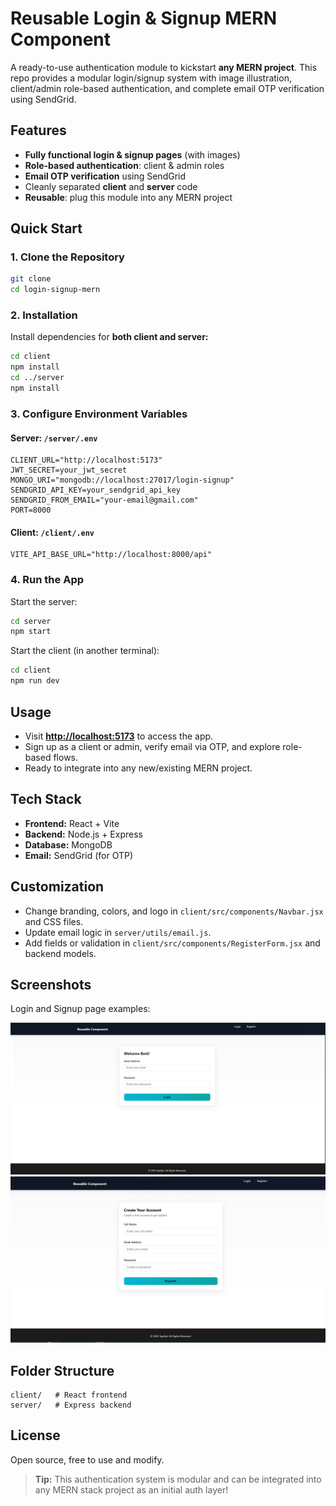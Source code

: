 
# Reusable Login & Signup MERN Component

A ready-to-use authentication module to kickstart **any MERN project**. This repo provides a modular login/signup system with image illustration, client/admin role-based authentication, and complete email OTP verification using SendGrid.

## Features

- **Fully functional login & signup pages** (with images)
- **Role-based authentication**: client & admin roles
- **Email OTP verification** using SendGrid
- Cleanly separated **client** and **server** code
- **Reusable**: plug this module into any MERN project

## Quick Start

### 1. Clone the Repository

```bash
git clone
cd login-signup-mern
```

### 2. Installation

Install dependencies for **both client and server:**

```bash
cd client
npm install
cd ../server
npm install
```

### 3. Configure Environment Variables

#### Server: `/server/.env`

```
CLIENT_URL="http://localhost:5173"
JWT_SECRET=your_jwt_secret
MONGO_URI="mongodb://localhost:27017/login-signup"
SENDGRID_API_KEY=your_sendgrid_api_key
SENDGRID_FROM_EMAIL="your-email@gmail.com"
PORT=8000
```

#### Client: `/client/.env`

```
VITE_API_BASE_URL="http://localhost:8000/api"
```

### 4. Run the App

Start the server:

```bash
cd server
npm start
```

Start the client (in another terminal):

```bash
cd client
npm run dev
```

## Usage

- Visit [**http://localhost:5173**](http://localhost:5173) to access the app.
- Sign up as a client or admin, verify email via OTP, and explore role-based flows.
- Ready to integrate into any new/existing MERN project.

## Tech Stack

- **Frontend:** React + Vite
- **Backend:** Node.js + Express
- **Database:** MongoDB
- **Email:** SendGrid (for OTP)

## Customization
- Change branding, colors, and logo in `client/src/components/Navbar.jsx` and CSS files.
- Update email logic in `server/utils/email.js`.
- Add fields or validation in `client/src/components/RegisterForm.jsx` and backend models.

## Screenshots
Login and Signup page examples:

![Login Page](client/src/assets/login-page.png)
![Signup Page](client/src/assets/signup-page.png)

## Folder Structure
```
client/   # React frontend
server/   # Express backend
```

## License
Open source, free to use and modify.

> **Tip:** This authentication system is modular and can be integrated into any MERN stack project as an initial auth layer!
